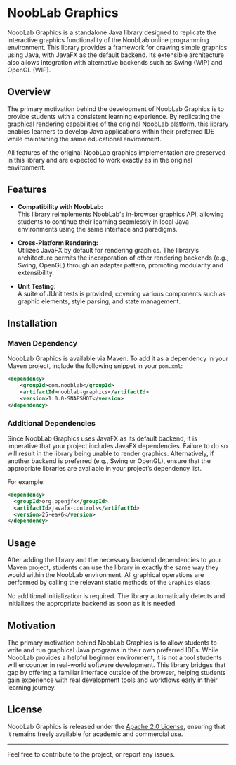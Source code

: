 # NoobLab Graphics

NoobLab Graphics is a standalone Java library designed to replicate the interactive graphics functionality of the NoobLab online programming environment. This library provides a framework for drawing simple graphics using Java, with JavaFX as the default backend. Its extensible architecture also allows integration with alternative backends such as Swing (WIP) and OpenGL (WIP).

## Overview

The primary motivation behind the development of NoobLab Graphics is to provide students with a consistent learning experience. By replicating the graphical rendering capabilities of the original NoobLab platform, this library enables learners to develop Java applications within their preferred IDE while maintaining the same educational environment.

All features of the original NoobLab graphics implementation are preserved in this library and are expected to work exactly as in the original environment.

## Features

- **Compatibility with NoobLab:**  
  This library reimplements NoobLab's in-browser graphics API, allowing students to continue their learning seamlessly in local Java environments using the same interface and paradigms.

- **Cross-Platform Rendering:**  
  Utilizes JavaFX by default for rendering graphics. The library’s architecture permits the incorporation of other rendering backends (e.g., Swing, OpenGL) through an adapter pattern, promoting modularity and extensibility.

- **Unit Testing:**  
  A suite of JUnit tests is provided, covering various components such as graphic elements, style parsing, and state management.

## Installation

### Maven Dependency

NoobLab Graphics is available via Maven. To add it as a dependency in your Maven project, include the following snippet in your `pom.xml`:

```xml
<dependency>
    <groupId>com.nooblab</groupId>
    <artifactId>nooblab-graphics</artifactId>
    <version>1.0.0-SNAPSHOT</version>
</dependency>
```

### Additional Dependencies

Since NoobLab Graphics uses JavaFX as its default backend, it is imperative that your project includes JavaFX dependencies. Failure to do so will result in the library being unable to render graphics. Alternatively, if another backend is preferred (e.g., Swing or OpenGL), ensure that the appropriate libraries are available in your project’s dependency list.

For example:
```xml
<dependency>
  <groupId>org.openjfx</groupId>
  <artifactId>javafx-controls</artifactId>
  <version>25-ea+6</version>
</dependency>
```

## Usage

After adding the library and the necessary backend dependencies to your Maven project, students can use the library in exactly the same way they would within the NoobLab environment. All graphical operations are performed by calling the relevant static methods of the `Graphics` class.

No additional initialization is required. The library automatically detects and initializes the appropriate backend as soon as it is needed.

## Motivation

The primary motivation behind NoobLab Graphics is to allow students to write and run graphical Java programs in their own preferred IDEs. While NoobLab provides a helpful beginner environment, it is not a tool students will encounter in real-world software development. This library bridges that gap by offering a familiar interface outside of the browser, helping students gain experience with real development tools and workflows early in their learning journey.

## License

NoobLab Graphics is released under the [Apache 2.0 License](LICENSE), ensuring that it remains freely available for academic and commercial use.

---

Feel free to contribute to the project, or report any issues.

